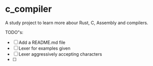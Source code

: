 # c_compiler
A study project to learn more abour Rust, C, Assembly and compilers.

TODO"s: 
 - [ ] Add a README.md file 
 - [ ] Lexer for examples given
 - [ ] Lexer aggressively accepting characters
 - [ ] 



